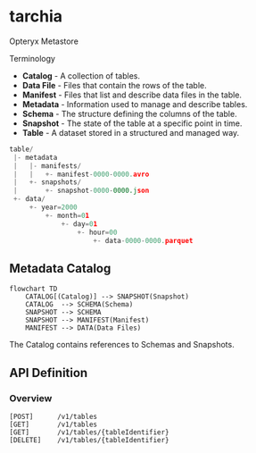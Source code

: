 # tarchia
Opteryx Metastore

Terminology

- **Catalog** - A collection of tables.
- **Data File** - Files that contain the rows of the table.
- **Manifest** - Files that list and describe data files in the table.
- **Metadata** - Information used to manage and describe tables.
- **Schema** - The structure defining the columns of the table.
- **Snapshot** - The state of the table at a specific point in time.
- **Table** - A dataset stored in a structured and managed way.


~~~python
table/
 |- metadata
 |   |- manifests/
 |   |   +- manifest-0000-0000.avro
 |   +- snapshots/
 |       +- snapshot-0000-0000.json
 +- data/
     +- year=2000
         +- month=01
             +- day=01
                 +- hour=00
                     +- data-0000-0000.parquet
~~~

## Metadata Catalog

~~~mermaid
flowchart TD
    CATALOG[(Catalog)] --> SNAPSHOT(Snapshot)
    CATALOG  --> SCHEMA(Schema)
    SNAPSHOT --> SCHEMA
    SNAPSHOT --> MANIFEST(Manifest)
    MANIFEST --> DATA(Data Files)
~~~

The Catalog contains references to Schemas and Snapshots. 


## API Definition

### Overview

    [POST]      /v1/tables
    [GET]       /v1/tables
    [GET]       /v1/tables/{tableIdentifier}
    [DELETE]    /v1/tables/{tableIdentifier}

<!---
    [POST]      /v1/tables/{tableIdentifier}/permissions
    [GET]       /v1/tables/{tableIdentifier}/permissions/check
    [POST]      /v1/transactions/start
    [POST]      /v1/transactions/commit
    [DELETE]    /v1/tables/{tableIdentifier}/files
    [GET]       /v1/tables/{tableIdentifier}/files
    [POST]      /v1/tables/{tableIdentifier}/files
    [GET]       /v1/tables/{tableIdentifier}/snapshots
    [POST]      /v1/tables/{tableIdentifier}/snapshots
    [POST]      /v1/tables/{tableIdentifier}/maintenance/compact
    [POST]      /v1/tables/{tableIdentifier}/maintenance/refresh_metadata
    [POST]      /v1/tables/{tableIdentifier}/metadata
    [GET]       /v1/tables/{tableIdentifier}/metadata
    [POST]      /v1/tables/{tableIdentifier}/clone

    [POST]      /v1/views
    [GET]       /v1/views
    [GET]       /v1/views/{viewIdentifier}
    [DELETE]    /v1/views/{viewIdentifier}
    [GET]       /v1/views/{viewIdentifier}/schemas
    [GET]       /v1/views/{viewIdentifier}/metadata
    [POST]      /v1/views/{viewIdentifier}/metadata

    [GET]       /v1/search?query=searchTerm

    [POST]      /v1/tables/{tableIdentifier}/quality-rules
    [GET]       /v1/tables/{tableIdentifier}/quality-rules
    [DELETE]    /v1/tables/{tableIdentifier}/quality-rules/{ruleIdentifier}
    [POST]      /v1/tables/{tableIdentifier}/quality-rules/{ruleIdentifier}/validate

    [GET]       /v1/tables/{tableIdentifier}/lineage
    [GET]       /v1/tables/{tableIdentifier}/audit-logs
    [GET]       /v1/views/{viewIdentifier}/audit-logs

    [POST]      /v1/tables/{tableIdentifier}/triggers
    [GET]       /v1/tables/{tableIdentifier}/triggers
    [DELETE]    /v1/tables/{tableIdentifier}/triggers/{triggerIdentifier}

    INDEX APIs
--->
